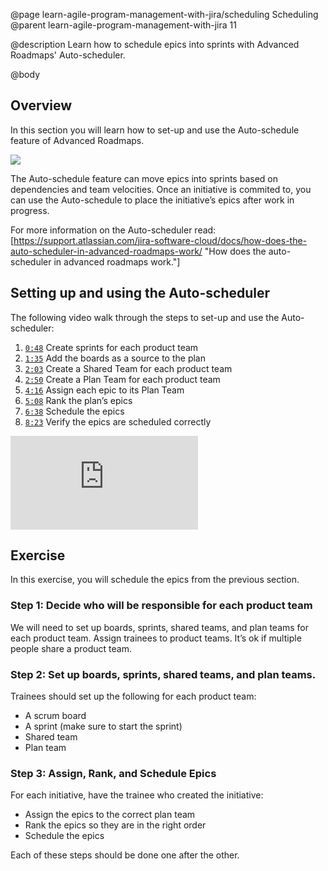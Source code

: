 @page learn-agile-program-management-with-jira/scheduling Scheduling
@parent learn-agile-program-management-with-jira 11

@description Learn how to schedule epics into sprints with Advanced Roadmaps' Auto-scheduler.

@body

## Overview 

In this section you will learn how to set-up and use the Auto-schedule feature of 
Advanced Roadmaps.

<img src="../static/img/program-management-with-jira/scheduling/auto-schedule-button.png"
  class="content-400-800-shadow"/>

The Auto-schedule feature can move epics into sprints based on dependencies and 
team velocities. Once an initiative is commited to, you can use the Auto-schedule 
to place the initiative’s epics after work in progress.

For more information on the Auto-scheduler read: [https://support.atlassian.com/jira-software-cloud/docs/how-does-the-auto-scheduler-in-advanced-roadmaps-work/ "How does the auto-scheduler in advanced roadmaps work."]



## Setting up and using the Auto-scheduler

The following video walk through the steps to set-up and use the Auto-scheduler:

1. <code>[0:48](https://youtu.be/5bcDZFDjKgs?list=PL--xV5crGpX_EdvA-rcDXVC4qjiujYTKE&t=48)</code> Create sprints for each product team
2. <code>[1:35](https://youtu.be/5bcDZFDjKgs?list=PL--xV5crGpX_EdvA-rcDXVC4qjiujYTKE&t=95)</code> Add the boards as a source to the plan 
3. <code>[2:03](https://youtu.be/5bcDZFDjKgs?list=PL--xV5crGpX_EdvA-rcDXVC4qjiujYTKE&t=123)</code> Create a <span class="color-purple bold">Shared Team</span> for each product team
4. <code>[2:50](https://youtu.be/5bcDZFDjKgs?list=PL--xV5crGpX_EdvA-rcDXVC4qjiujYTKE&t=170)</code> Create a <span class="color-blue bold">Plan Team</span> for each product team
5. <code>[4:16](https://youtu.be/5bcDZFDjKgs?list=PL--xV5crGpX_EdvA-rcDXVC4qjiujYTKE&t=256)</code> Assign each epic to its <span class="color-blue bold">Plan Team</span>
6. <code>[5:08](https://youtu.be/5bcDZFDjKgs?list=PL--xV5crGpX_EdvA-rcDXVC4qjiujYTKE&t=308)</code> Rank the plan’s epics
7. <code>[6:38](https://youtu.be/5bcDZFDjKgs?list=PL--xV5crGpX_EdvA-rcDXVC4qjiujYTKE&t=398)</code> Schedule the epics
8. <code>[8:23](https://youtu.be/5bcDZFDjKgs?list=PL--xV5crGpX_EdvA-rcDXVC4qjiujYTKE&t=503)</code> Verify the epics are scheduled correctly


<iframe class="block-16-by-9" src="https://www.youtube.com/embed/5bcDZFDjKgs" title="YouTube video player" frameborder="0" allow="accelerometer; autoplay; clipboard-write; encrypted-media; gyroscope; picture-in-picture; web-share" allowfullscreen></iframe>


## Exercise

In this exercise, you will schedule the epics from the previous section.


### Step 1: Decide who will be responsible for each product team

We will need to set up boards, sprints, shared teams, and plan teams for each product team.  Assign trainees to product teams. It’s ok if multiple people share a product team.

### Step 2: Set up boards, sprints, shared teams, and plan teams.

Trainees should set up the following for each product team:

- A scrum board
- A sprint (make sure to start the sprint)
- Shared team
- Plan team

### Step 3: Assign, Rank, and Schedule Epics

For each initiative, have the trainee who created the initiative:

- Assign the epics to the correct plan team
- Rank the epics so they are in the right order
- Schedule the epics 

Each of these steps should be done one after the other.


